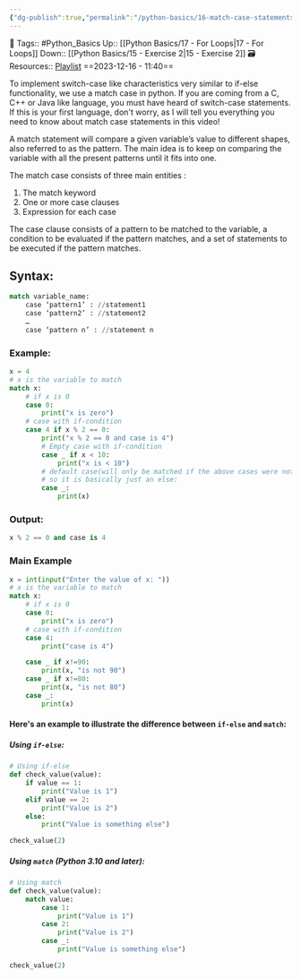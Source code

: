 ```yaml
---
{"dg-publish":true,"permalink":"/python-basics/16-match-case-statements/","dgPassFrontmatter":true,"noteIcon":"1","created":"2023-12-16T11:40:24.432+05:30","updated":"2023-12-23T13:37:30.406+05:30"}
---
```


🧶 Tags:: #Python_Basics 
Up:: [[Python Basics/17 - For Loops\|17 - For Loops]]
Down:: [[Python Basics/15 - Exercise 2\|15 - Exercise 2]]
🗃 Resources:: [Playlist](https://www.youtube.com/playlist?list=PLu0W_9lII9agwh1XjRt242xIpHhPT2llg)
==2023-12-16 - 11:40==

To implement switch-case like characteristics very similar to if-else functionality, we use a match case in python. If you are coming from a C, C++ or Java like language, you must have heard of switch-case statements. If this is your first language, don't worry, as I will tell you everything you need to know about match case statements in this video!

A match statement will compare a given variable’s value to different shapes, also referred to as the pattern. The main idea is to keep on comparing the variable with all the present patterns until it fits into one.

The match case consists of three main entities :
1. The match keyword
2. One or more case clauses
3. Expression for each case

The case clause consists of a pattern to be matched to the variable, a condition to be evaluated if the pattern matches, and a set of statements to be executed if the pattern matches.

## Syntax:
```python
match variable_name:
	case ‘pattern1’ : //statement1
	case ‘pattern2’ : //statement2
	…
	case ‘pattern n’ : //statement n
```

### Example:
```python
x = 4
# x is the variable to match
match x:
	# if x is 0
	case 0:
		print("x is zero")
	# case with if-condition
	case 4 if x % 2 == 0:
		print("x % 2 == 0 and case is 4")
		# Empty case with if-condition
		case _ if x < 10:
			print("x is < 10")
		# default case(will only be matched if the above cases were not matched)
		# so it is basically just an else:
		case _:
			print(x)
```
### Output:

```python
x % 2 == 0 and case is 4
```

### Main Example
```python
x = int(input("Enter the value of x: "))
# x is the variable to match
match x:
    # if x is 0
    case 0:
        print("x is zero")
    # case with if-condition
    case 4:
        print("case is 4")

    case _ if x!=90:
        print(x, "is not 90")
    case _ if x!=80:
        print(x, "is not 80")
    case _:
        print(x)
```

#### Here's an example to illustrate the difference between `if-else` and `match`:
##### Using `if-else`:
```python
# Using if-else
def check_value(value):
    if value == 1:
        print("Value is 1")
    elif value == 2:
        print("Value is 2")
    else:
        print("Value is something else")

check_value(2)
```

##### Using `match` (Python 3.10 and later):
```python
# Using match
def check_value(value):
    match value:
        case 1:
            print("Value is 1")
        case 2:
            print("Value is 2")
        case _:
            print("Value is something else")

check_value(2)
```